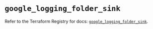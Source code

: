 # `google_logging_folder_sink`

Refer to the Terraform Registry for docs: [`google_logging_folder_sink`](https://registry.terraform.io/providers/hashicorp/google/6.50.0/docs/resources/logging_folder_sink).
